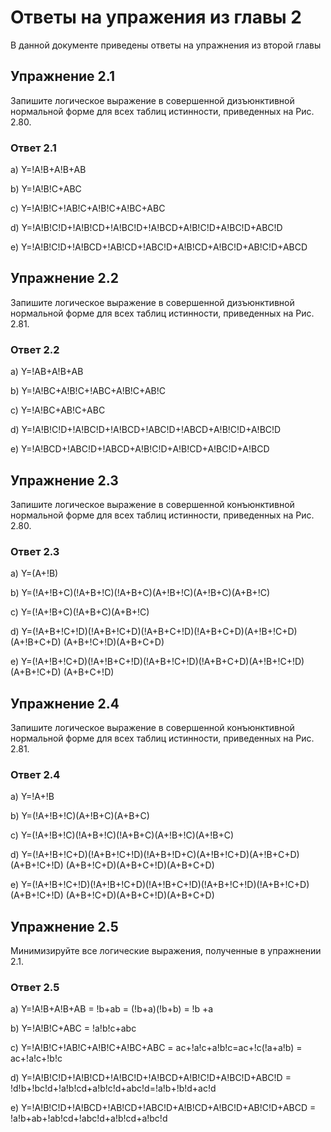 # Ответы на упражения из главы 2

В данной документе приведены ответы на упражнения из второй главы

## Упражнение 2.1

Запишите логическое выражение в совершенной дизъюнктивной нормальной форме для
всех таблиц истинности, приведенных на Рис. 2.80.

### Ответ 2.1

a) Y=!A!B+A!B+AB

b) Y=!A!B!C+ABC

c) Y=!A!B!C+!AB!C+A!B!C+A!BC+ABC

d) Y=!A!B!C!D+!A!B!CD+!A!BC!D+!A!BCD+A!B!C!D+A!BC!D+ABC!D

e) Y=!A!B!C!D+!A!BCD+!AB!CD+!ABC!D+A!B!CD+A!BC!D+AB!C!D+ABCD

## Упражнение 2.2

Запишите логическое выражение в совершенной дизъюнктивной нормальной форме для
всех таблиц истинности, приведенных на Рис. 2.81.

### Ответ 2.2

a) Y=!AB+A!B+AB

b) Y=!A!BC+A!B!C+!ABC+A!B!C+AB!C

c) Y=!A!BC+AB!C+ABC

d) Y=!A!B!C!D+!A!BC!D+!A!BCD+!ABC!D+!ABCD+A!B!C!D+A!BC!D

e) Y=!A!BCD+!ABC!D+!ABCD+A!B!C!D+A!B!CD+A!BC!D+A!BCD

## Упражнение 2.3

Запишите логическое выражение в совершенной конъюнктивной нормальной форме для
всех таблиц истинности, приведенных на Рис. 2.80.

### Ответ 2.3

a) Y=(A+!B)

b) Y=(!A+!B+C)(!A+B+!C)(!A+B+C)(A+!B+!C)(A+!B+C)(A+B+!C)

c) Y=(!A+!B+C)(!A+B+C)(A+B+!C)

d) Y=(!A+B+!C+!D)(!A+B+!C+D)(!A+B+C+!D)(!A+B+C+D)(A+!B+!C+D)(A+!B+C+D)
(A+B+!C+!D)(A+B+C+D)

e) Y=(!A+!B+!C+D)(!A+!B+C+!D)(!A+B+!C+!D)(!A+B+C+D)(A+!B+!C+!D)(A+B+!C+D)
(A+B+C+!D)

## Упражнение 2.4

Запишите логическое выражение в совершенной конъюнктивной нормальной форме для
всех таблиц истинности, приведенных на Рис. 2.81.

### Ответ 2.4

a) Y=!A+!B

b) Y=(!A+!B+!C)(A+!B+C)(A+B+C)

c) Y=(!A+!B+!C)(!A+B+!C)(!A+B+C)(A+!B+!C)(A+!B+C)

d) Y=(!A+!B+!C+D)(!A+B+!C+!D)(!A+B+!D+C)(A+!B+!C+D)(A+!B+C+D)(A+B+!C+!D)
(A+B+!C+D)(A+B+C+!D)(A+B+C+D)

e) Y=(!A+!B+!C+!D)(!A+!B+!C+D)(!A+!B+C+!D)(!A+B+!C+!D)(!A+B+!C+D)(A+B+!C+!D)
(A+B+!C+D)(A+B+C+!D)(A+B+C+D)

## Упражнение 2.5

Минимизируйте все логические выражения, полученные в упражнении 2.1.

### Ответ 2.5

a) Y=!A!B+A!B+AB = !b+ab = (!b+a)(!b+b) = !b +a 

b) Y=!A!B!C+ABC = !a!b!c+abc

c) Y=!A!B!C+!AB!C+A!B!C+A!BC+ABC = ac+!a!c+a!b!c=ac+!c(!a+a!b) = ac+!a!c+!b!c

d) Y=!A!B!C!D+!A!B!CD+!A!BC!D+!A!BCD+A!B!C!D+A!BC!D+ABC!D
= !d!b+!bc!d+!a!b!cd+a!b!c!d+abc!d=!a!b+!b!d+ac!d

e) Y=!A!B!C!D+!A!BCD+!AB!CD+!ABC!D+A!B!CD+A!BC!D+AB!C!D+ABCD
= !a!b+ab+!ab!cd+!abc!d+a!b!cd+a!bc!d


